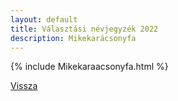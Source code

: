 ```yaml
---
layout: default
title: Választási névjegyzék 2022
description: Mikekarácsonyfa
---
```


{% include Mikekaraacsonyfa.html %}

[Vissza](./)